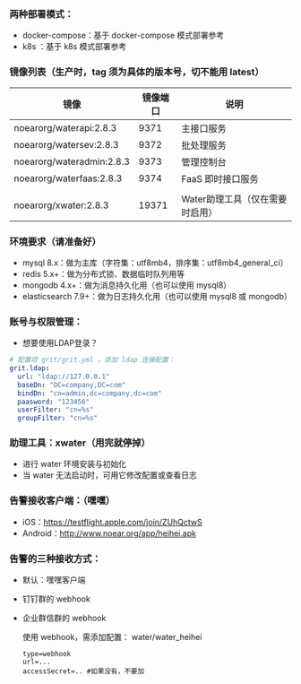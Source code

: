 ### 两种部署模式：

* docker-compose：基于 docker-compose 模式部署参考
* k8s ：基于 k8s 模式部署参考


### 镜像列表（生产时，tag 须为具体的版本号，切不能用 latest）

| 镜像                      | 镜像端口    | 说明                 |
|-------------------------|-------|--------------------|
| noearorg/waterapi:2.8.3 | 9371  | 主接口服务              |
| noearorg/watersev:2.8.3       | 9372  | 批处理服务              |
| noearorg/wateradmin:2.8.3     | 9373  | 管理控制台              |
| noearorg/waterfaas:2.8.3      | 9374  | FaaS 即时接口服务        |
|                         |       |                    |
| noearorg/xwater:2.8.3         | 19371 | Water助理工具（仅在需要时启用） |



### 环境要求（请准备好）

* mysql 8.x：做为主库（字符集：utf8mb4，排序集：utf8mb4_general_ci）
* redis 5.x+：做为分布式锁、数据临时队列用等
* mongodb 4.x+：做为消息持久化用（也可以使用 mysql8）
* elasticsearch 7.9+：做为日志持久化用（也可以使用 mysql8 或 mongodb）

### 账号与权限管理：

* 想要使用LDAP登录？

```yaml
# 配置项 grit/grit.yml ，添加 ldap 连接配置：
grit.ldap:
  url: "ldap://127.0.0.1"
  baseDn: "DC=company,DC=com"
  bindDn: "cn=admin,dc=company,dc=com"
  paasword: "123456"
  userFilter: "cn=%s"
  groupFilter: "cn=%s"
```


### 助理工具：xwater（用完就停掉）

* 进行 water  环境安装与初始化
* 当 water 无法启动时，可用它修改配置或查看日志


### 告警接收客户端：（嘿嘿）

* iOS：https://testflight.apple.com/join/ZUhQctwS
* Android：http://www.noear.org/app/heihei.apk


### 告警的三种接收方式：

* 默认：嘿嘿客户端
* 钉钉群的 webhook
* 企业群信群的 webhook

    使用 webhook，需添加配置： water/water_heihei
    ```properties
    type=webhook
    url=...
    accessSecret=.. #如果没有，不要加
    ```



